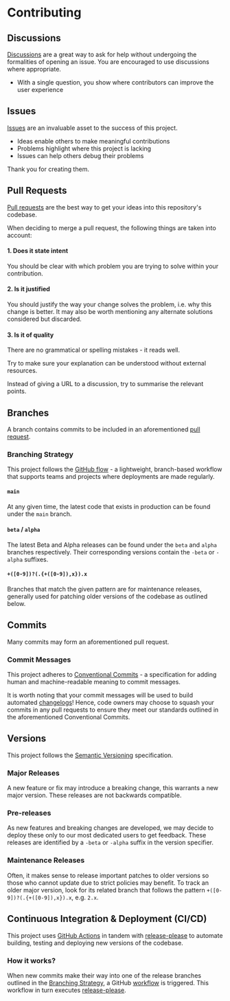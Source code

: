 # Contributing

## Discussions

[Discussions][github:discussions] are a great way to ask for help without
undergoing the formalities of opening an issue. You are encouraged to use
discussions where appropriate.

* With a single question, you show where contributors can improve the user
  experience

## Issues

[Issues][github:issues] are an invaluable asset to the success of this project.

* Ideas enable others to make meaningful contributions
* Problems highlight where this project is lacking
* Issues can help others debug their problems

Thank you for creating them.

## Pull Requests

[Pull requests][github:prs] are the best way to get your ideas into this
repository's codebase.

When deciding to merge a pull request, the following things are taken into
account:

#### 1. Does it state intent

You should be clear with which problem you are trying to solve within your
contribution.

#### 2. Is it justified

You should justify the way your change solves the problem, i.e. why this change
is better. It may also be worth mentioning any alternate solutions considered
but discarded.

#### 3. Is it of quality

There are no grammatical or spelling mistakes - it reads well.

Try to make sure your explanation can be understood without external resources.

Instead of giving a URL to a discussion, try to summarise the relevant points.

## Branches

A branch contains commits to be included in an aforementioned
[pull request](#pull-requests).

### Branching Strategy

This project follows the [GitHub flow][github:flow] - a lightweight,
branch-based workflow that supports teams and projects where deployments are
made regularly.

#### `main`

At any given time, the latest code that exists in production can be found under
the `main` branch.

#### `beta` / `alpha`

The latest Beta and Alpha releases can be found under the `beta` and `alpha`
branches respectively. Their corresponding versions contain the `-beta`
or `-alpha` suffixes.

#### `+([0-9])?(.{+([0-9]),x}).x`

Branches that match the given pattern are for maintenance releases, generally
used for patching older versions of the codebase as outlined below.

## Commits

Many commits may form an aforementioned pull request.

### Commit Messages

This project adheres to [Conventional Commits][conventionalcommits] - a
specification for adding human and machine-readable meaning to commit messages.

It is worth noting that your commit messages will be used to build automated
[changelogs][changelog]! Hence, code owners may choose to squash your commits in
any pull requests to ensure they meet our standards outlined in the
aforementioned Conventional Commits.

## Versions

This project follows the [Semantic Versioning][semver] specification.

### Major Releases

A new feature or fix may introduce a breaking change, this warrants a new major
version. These releases are not backwards compatible.

### Pre-releases

As new features and breaking changes are developed, we may decide to deploy
these only to our most dedicated users to get feedback. These releases are
identified by a `-beta` or `-alpha` suffix in the version specifier.

### Maintenance Releases

Often, it makes sense to release important patches to older versions so those
who cannot update due to strict policies may benefit. To track an older major
version, look for its related branch that follows the
pattern `+([0-9])?(.{+([0-9]),x}).x`, e.g. `2.x`.

## Continuous Integration & Deployment (CI/CD)

This project uses [GitHub Actions][github:actions] in tandem with
[release-please][release-please] to automate building, testing and deploying new
versions of the codebase.

### How it works?

When new commits make their way into one of the release branches outlined in the
[Branching Strategy](#branching-strategy), a GitHub [workflow][workflow:release]
is triggered. This workflow in turn executes [release-please][release-please].

[changelog]: CHANGELOG.md
[conventionalcommits]: https://www.conventionalcommits.org/
[github:actions]: https://github.com/features/actions
[github:discussions]: https://github.com/axieum/django-user-log/discussions
[github:flow]: https://guides.github.com/introduction/flow
[github:issues]: https://github.com/axieum/django-user-log/issues
[github:prs]: https://github.com/axieum/django-user-log/pulls
[release-please]: https://github.com/googleapis/release-please
[semver]: https://semver.org/
[workflow:release]: .github/workflows/release.yml
